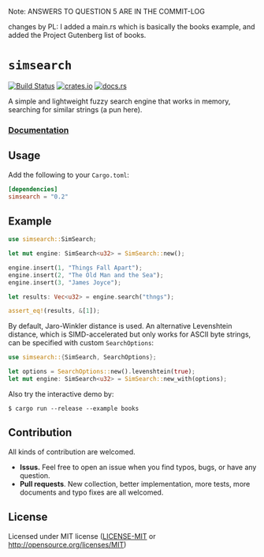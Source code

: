 Note: ANSWERS TO QUESTION 5 ARE IN THE COMMIT-LOG 

changes by PL: I added a main.rs which is basically the books example, and added the Project Gutenberg list of books.

# `simsearch`

[![Build Status](https://travis-ci.com/andylokandy/simsearch-rs.svg?branch=master)](https://travis-ci.com/andylokandy/simsearch-rs)
[![crates.io](https://img.shields.io/crates/v/simsearch.svg)](https://crates.io/crates/simsearch)
[![docs.rs](https://docs.rs/simsearch/badge.svg)](https://docs.rs/simsearch)

A simple and lightweight fuzzy search engine that works in memory, searching for similar strings (a pun here).

### [**Documentation**](https://docs.rs/simsearch)

## Usage

Add the following to your `Cargo.toml`:

```toml
[dependencies]
simsearch = "0.2"
```

## Example

```rust
use simsearch::SimSearch;

let mut engine: SimSearch<u32> = SimSearch::new();

engine.insert(1, "Things Fall Apart");
engine.insert(2, "The Old Man and the Sea");
engine.insert(3, "James Joyce");

let results: Vec<u32> = engine.search("thngs");

assert_eq!(results, &[1]);
```

By default, Jaro-Winkler distance is used. An alternative Levenshtein distance,
which is SIMD-accelerated but only works for ASCII byte strings, can be specified
with custom `SearchOptions`:

```rust
use simsearch::{SimSearch, SearchOptions};

let options = SearchOptions::new().levenshtein(true);
let mut engine: SimSearch<u32> = SimSearch::new_with(options);
```

Also try the interactive demo by:

```
$ cargo run --release --example books
```

## Contribution

All kinds of contribution are welcomed.

- **Issus.** Feel free to open an issue when you find typos, bugs, or have any question.
- **Pull requests**. New collection, better implementation, more tests, more documents and typo fixes are all welcomed.

## License

Licensed under MIT license ([LICENSE-MIT](LICENSE-MIT) or http://opensource.org/licenses/MIT)
